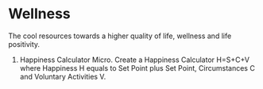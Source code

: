 # Wellness
The cool resources towards a higher quality of life, wellness and life positivity.
1. Happiness Calculator Micro. Create a Happiness Calculator H=S+C+V where Happiness H equals to Set Point plus Set Point, Circumstances C and Voluntary Activities V.
